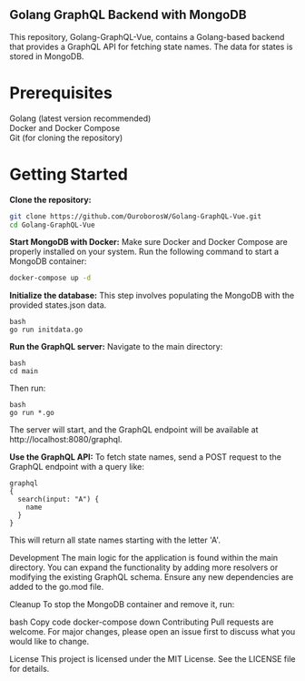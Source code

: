 ## Golang GraphQL Backend with MongoDB
This repository, Golang-GraphQL-Vue, contains a Golang-based backend that provides a GraphQL API for fetching state names. The data for states is stored in MongoDB.

# Prerequisites
Golang (latest version recommended)<br />
Docker and Docker Compose<br />
Git (for cloning the repository)<br />
# Getting Started
**Clone the repository:**
```bash
git clone https://github.com/OuroborosW/Golang-GraphQL-Vue.git
cd Golang-GraphQL-Vue
```
**Start MongoDB with Docker:**
Make sure Docker and Docker Compose are properly installed on your system. Run the following command to start a MongoDB container:

```bash
docker-compose up -d
```
**Initialize the database:**
This step involves populating the MongoDB with the provided states.json data.
```
bash
go run initdata.go
```
**Run the GraphQL server:**
Navigate to the main directory:
```
bash
cd main
```
Then run:
```
bash
go run *.go
```
The server will start, and the GraphQL endpoint will be available at http://localhost:8080/graphql.

**Use the GraphQL API:**
To fetch state names, send a POST request to the GraphQL endpoint with a query like:
```
graphql
{
  search(input: "A") {
    name
  }
}
```
This will return all state names starting with the letter 'A'.

Development
The main logic for the application is found within the main directory. You can expand the functionality by adding more resolvers or modifying the existing GraphQL schema. Ensure any new dependencies are added to the go.mod file.

Cleanup
To stop the MongoDB container and remove it, run:

bash
Copy code
docker-compose down
Contributing
Pull requests are welcome. For major changes, please open an issue first to discuss what you would like to change.

License
This project is licensed under the MIT License. See the LICENSE file for details.

